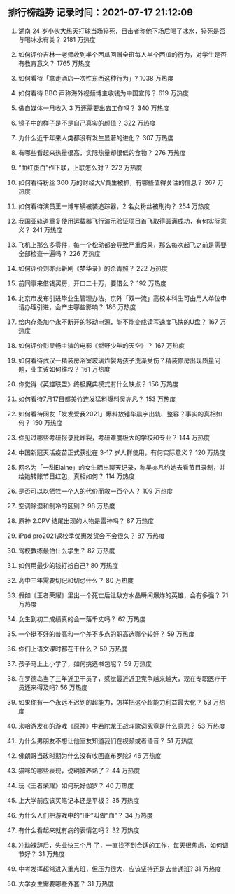 
## 排行榜趋势 记录时间：2021-07-17 21:12:09
  
  1. 湖南 24 岁小伙大热天打球当场猝死，目击者称他下场后喝了冰水，猝死是否与喝冰水有关？ 2181 万热度
    
  2. 如何评价吉林一老师收到半个西瓜回赠全班每人半个西瓜的行为，对学生是否有教育意义？ 1765 万热度
    
  3. 如何看待「拿走酒店一次性东西这种行为」? 1038 万热度
    
  4. 如何看待 BBC 声称海外视频博主收钱为中国宣传？ 619 万热度
    
  5. 做自媒体一月收入 3 万还需要出去工作吗？ 340 万热度
    
  6. 镜子中的样子是不是自己真实的颜值？ 322 万热度
    
  7. 为什么近千年来人类都没有发生显著的进化？ 307 万热度
    
  8. 有哪些看起来热量很高，实际热量却很低的食物？ 276 万热度
    
  9. “血红蛋白”作下联，上联怎么对？ 272 万热度
    
  10. 如何看待粉丝 300 万的财经大V黄生被抓，有哪些值得关注的信息？ 267 万热度
    
  11. 如何看待演员王一博车辆被装追踪器，2 名女粉丝被刑拘？ 254 万热度
    
  12. 我国亚轨道重复使用运载器飞行演示验证项目首飞取得圆满成功，有何实际意义？ 241 万热度
    
  13. 飞机上那么多零件，每一个松动都会导致严重后果，那么每次起飞之前是需要全部检查一遍吗？ 226 万热度
    
  14. 如何评价刘亦菲新剧《梦华录》的杀青照？ 222 万热度
    
  15. 前同事来借钱买房，开口二十万，要借么？ 192 万热度
    
  16. 北京市发布引进毕业生管理办法，京外「双一流」高校本科生可由用人单位申请办理引进，会产生哪些影响？ 186 万热度
    
  17. 给内存条加个永不断开的移动电源，能不能变成读写速度飞快的U盘？ 167 万热度
    
  18. 如何评价彭昱畅主演的电影《燃野少年的天空》？ 167 万热度
    
  19. 如何看待武汉一精装房浴室玻璃炸裂两孩子洗澡受伤？精装修房出现质量问题，业主该如何维权？ 161 万热度
    
  20. 你觉得《英雄联盟》终极魔典模式有什么缺点？ 156 万热度
    
  21. 如何看待7月17日都美竹连发猛料爆料吴亦凡？ 153 万热度
    
  22. 如何看待网友「发发爱我2021」爆料放锤华晨宇出轨、整容？事实的真相如何？ 150 万热度
    
  23. 你见过哪些考研报录比炸裂，考研难度极大的学校和专业？ 144 万热度
    
  24. 中国新冠灭活疫苗正式获批在 3-17 岁人群使用，有何实际意义？ 120 万热度
    
  25. 网名为「一甜Elaine」的女生晒出聊天记录，称吴亦凡约她去看节目录制，并给她转账节日红包，真相如何？ 114 万热度
    
  26. 是否可以以牺牲一个人的代价而救一百个人？ 109 万热度
    
  27. 空调除湿和制冷的区别？ 98 万热度
    
  28. 原神 2.0PV 结尾出现的人物是雷神吗？ 87 万热度
    
  29. iPad pro2021返校季优惠发货会不会很久？ 87 万热度
    
  30. 驾校教练最怕什么学生？ 82 万热度
    
  31. 如何用最少的钱打扮自己? 80 万热度
    
  32. 高中三年需要切记和切忌什么？ 80 万热度
    
  33. 假如《王者荣耀》里出一个死亡后让敌方水晶瞬间爆炸的英雄，会有多强？ 71 万热度
    
  34. 女生到初二成绩真的会一落千丈吗？ 62 万热度
    
  35. 一个挺不好的普高和一个差不多点的职高选哪个较好？ 59 万热度
    
  36. 你们上语文课时都在干什么？ 59 万热度
    
  37. 孩子马上上小学了，如何挑选书包呢？ 59 万热度
    
  38. 在罗德岛当了三年近卫干员了，感觉最近近卫竞争越来越大，现在专职医疗干员还来得及吗? 56 万热度
    
  39. 如果你有一个永远不迟到的超能力，怎样把这个超能力利益最大化？ 53 万热度
    
  40. 米哈游发布的游戏《原神》中若陀龙王战斗歌词究竟是什么意思？ 53 万热度
    
  41. 为什么男朋友不想让他室友知道我们在视频或者语音？ 51 万热度
    
  42. 佛朗哥当政时期为什么没有收回直布罗陀? 46 万热度
    
  43. 猫咪的哪些表现，说明被养熟了？ 44 万热度
    
  44. 玩《王者荣耀》如何玩好伽罗？ 40 万热度
    
  45. 上大学前应该买笔记本还是平板？ 35 万热度
    
  46. 为什么人们把游戏中的“HP”叫做“血”？ 34 万热度
    
  47. 有什么看起来就有病的表情包吗？ 32 万热度
    
  48. 冲动裸辞后，失业快三个月 了，一直找不到合适的工作，每天很焦虑，如何调节好？ 31 万热度
    
  49. 中考发挥超常进入重点班，但压力很大，应该坚持还是去普通班? 31 万热度
    
  50. 大学女生需要哪些外套？ 31 万热度
    